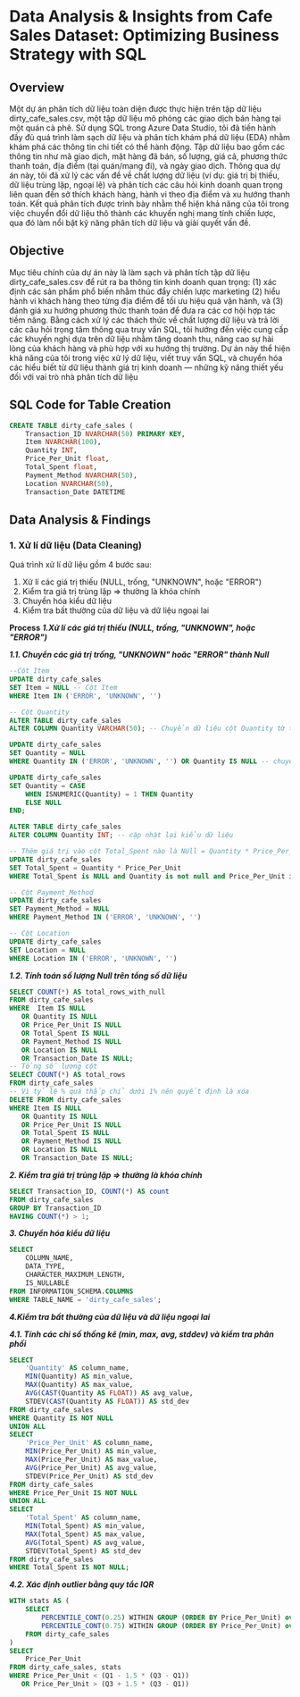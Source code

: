 # Data Analysis & Insights from Cafe Sales Dataset: Optimizing Business Strategy with SQL
## Overview
Một dự án phân tích dữ liệu toàn diện được thực hiện trên tập dữ liệu dirty_cafe_sales.csv, một tập dữ liệu mô phỏng các giao dịch bán hàng tại một quán cà phê. Sử dụng SQL trong Azure Data Studio, tôi đã tiến hành đầy đủ quá trình làm sạch dữ liệu và phân tích khám phá dữ liệu (EDA) nhằm khám phá các thông tin chi tiết có thể hành động. Tập dữ liệu bao gồm các thông tin như mã giao dịch, mặt hàng đã bán, số lượng, giá cả, phương thức thanh toán, địa điểm (tại quán/mang đi), và ngày giao dịch. Thông qua dự án này, tôi đã xử lý các vấn đề về chất lượng dữ liệu (ví dụ: giá trị bị thiếu, dữ liệu trùng lặp, ngoại lệ) và phân tích các câu hỏi kinh doanh quan trọng liên quan đến sở thích khách hàng, hành vi theo địa điểm và xu hướng thanh toán. Kết quả phân tích được trình bày nhằm thể hiện khả năng của tôi trong việc chuyển đổi dữ liệu thô thành các khuyến nghị mang tính chiến lược, qua đó làm nổi bật kỹ năng phân tích dữ liệu và giải quyết vấn đề.
## Objective
Mục tiêu chính của dự án này là làm sạch và phân tích tập dữ liệu dirty_cafe_sales.csv để rút ra ba thông tin kinh doanh quan trọng: (1) xác định các sản phẩm phổ biến nhằm thúc đẩy chiến lược marketing (2) hiểu hành vi khách hàng theo từng địa điểm để tối ưu hiệu quả vận hành, và (3) đánh giá xu hướng phương thức thanh toán để đưa ra các cơ hội hợp tác tiềm năng. Bằng cách xử lý các thách thức về chất lượng dữ liệu và trả lời các câu hỏi trọng tâm thông qua truy vấn SQL, tôi hướng đến việc cung cấp các khuyến nghị dựa trên dữ liệu nhằm tăng doanh thu, nâng cao sự hài lòng của khách hàng và phù hợp với xu hướng thị trường. Dự án này thể hiện khả năng của tôi trong việc xử lý dữ liệu, viết truy vấn SQL, và chuyển hóa các hiểu biết từ dữ liệu thành giá trị kinh doanh — những kỹ năng thiết yếu đối với vai trò nhà phân tích dữ liệu
## SQL Code for Table Creation
```sql
CREATE TABLE dirty_cafe_sales (
    Transaction_ID NVARCHAR(50) PRIMARY KEY,
    Item NVARCHAR(100),
    Quantity INT,
    Price_Per_Unit float,
    Total_Spent float,
    Payment_Method NVARCHAR(50),
    Location NVARCHAR(50),
    Transaction_Date DATETIME
```
## Data Analysis & Findings

### 1. Xử lí dữ liệu (Data Cleaning)
Quá trình xử lí dữ liệu gồm 4 bước sau:
1. Xử lí các giá trị thiếu (NULL, trống, "UNKNOWN", hoặc "ERROR")
2. Kiểm tra giá trị trùng lặp => thường là khóa chính
3. Chuyển hóa kiểu dữ liệu
4.  Kiểm tra bất thường của dữ liệu và dữ liệu ngoại lai

**Process**
***1.Xử lí các giá trị thiếu (NULL, trống, "UNKNOWN", hoặc "ERROR")***

***1.1. Chuyển các giá trị trống, "UNKNOWN" hoăc "ERROR" thành Null***

```sql
--Cột Item
UPDATE dirty_cafe_sales
SET Item = NULL -- Cột Item
WHERE Item IN ('ERROR', 'UNKNOWN', '')

-- Cột Quantity 
ALTER TABLE dirty_cafe_sales
ALTER COLUMN Quantity VARCHAR(50); -- Chuyển dữ liệu cột Quantity từ tinyint sang varchar(50)

UPDATE dirty_cafe_sales
SET Quantity = NULL
WHERE Quantity IN ('ERROR', 'UNKNOWN', '') OR Quantity IS NULL -- chuyển giá trị trống, "UNKNOWN" hoăc "ERROR" thành Null

UPDATE dirty_cafe_sales
SET Quantity = CASE 
    WHEN ISNUMERIC(Quantity) = 1 THEN Quantity 
    ELSE NULL 
END;

ALTER TABLE dirty_cafe_sales
ALTER COLUMN Quantity INT; -- cập nhật lại kiểu dữ liệu

-- Thêm giá trị vào cột Total_Spent nào là NUll = Quantity * Price_Per_Unit
UPDATE dirty_cafe_sales
SET Total_Spent = Quantity * Price_Per_Unit
WHERE Total_Spent is NULL and Quantity is not null and Price_Per_Unit is not null

-- Cột Payment_Method
UPDATE dirty_cafe_sales
SET Payment_Method = NULL
WHERE Payment_Method IN ('ERROR', 'UNKNOWN', '')

-- Cột Location
UPDATE dirty_cafe_sales
SET Location = NULL
WHERE Location IN ('ERROR', 'UNKNOWN', '')
```
***1.2. Tính toán số lượng Null trên tổng số dữ liệu***

```sql
SELECT COUNT(*) AS total_rows_with_null
FROM dirty_cafe_sales
WHERE  Item IS NULL
   OR Quantity IS NULL
   OR Price_Per_Unit IS NULL
   OR Total_Spent IS NULL
   OR Payment_Method IS NULL
   OR Location IS NULL
   OR Transaction_Date IS NULL;
-- Tổng số lượng cột 
SELECT COUNT(*) AS total_rows
FROM dirty_cafe_sales 
-- Vì tỷ lệ % quá thấp chỉ dưới 1% nên quyết định là xóa 
DELETE FROM dirty_cafe_sales
WHERE Item IS NULL
   OR Quantity IS NULL
   OR Price_Per_Unit IS NULL
   OR Total_Spent IS NULL
   OR Payment_Method IS NULL
   OR Location IS NULL
   OR Transaction_Date IS NULL;
```
***2. Kiểm tra giá trị trùng lặp => thường là khóa chính***

```sql
SELECT Transaction_ID, COUNT(*) AS count
FROM dirty_cafe_sales
GROUP BY Transaction_ID
HAVING COUNT(*) > 1;
```
***3. Chuyển hóa kiểu dữ liệu***

```sql
SELECT 
    COLUMN_NAME,
    DATA_TYPE,
    CHARACTER_MAXIMUM_LENGTH,
    IS_NULLABLE
FROM INFORMATION_SCHEMA.COLUMNS
WHERE TABLE_NAME = 'dirty_cafe_sales';
```

***4.Kiểm tra bất thường của dữ liệu và dữ liệu ngoại lai***

***4.1. Tính các chỉ số thống kê (min, max, avg, stddev) và kiểm tra phân phối***

```sql
SELECT 
    'Quantity' AS column_name,
    MIN(Quantity) AS min_value,
    MAX(Quantity) AS max_value,
    AVG(CAST(Quantity AS FLOAT)) AS avg_value,
    STDEV(CAST(Quantity AS FLOAT)) AS std_dev
FROM dirty_cafe_sales
WHERE Quantity IS NOT NULL
UNION ALL
SELECT 
    'Price_Per_Unit' AS column_name,
    MIN(Price_Per_Unit) AS min_value,
    MAX(Price_Per_Unit) AS max_value,
    AVG(Price_Per_Unit) AS avg_value,
    STDEV(Price_Per_Unit) AS std_dev
FROM dirty_cafe_sales
WHERE Price_Per_Unit IS NOT NULL
UNION ALL
SELECT 
    'Total_Spent' AS column_name,
    MIN(Total_Spent) AS min_value,
    MAX(Total_Spent) AS max_value,
    AVG(Total_Spent) AS avg_value,
    STDEV(Total_Spent) AS std_dev
FROM dirty_cafe_sales
WHERE Total_Spent IS NOT NULL;
```
***4.2. Xác định outlier bằng quy tắc IQR***

```sql
WITH stats AS (
    SELECT 
        PERCENTILE_CONT(0.25) WITHIN GROUP (ORDER BY Price_Per_Unit) over() AS Q1,
        PERCENTILE_CONT(0.75) WITHIN GROUP (ORDER BY Price_Per_Unit) over() AS Q3
    FROM dirty_cafe_sales
)
SELECT 
    Price_Per_Unit
FROM dirty_cafe_sales, stats
WHERE Price_Per_Unit < (Q1 - 1.5 * (Q3 - Q1))
   OR Price_Per_Unit > (Q3 + 1.5 * (Q3 - Q1)) 
```
























